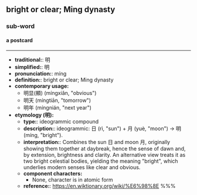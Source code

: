 ## bright or clear; Ming dynasty
### sub-word
#### a postcard
---
- **traditional:**: 明
- **simplified:**: 明
- **pronunciation:**: míng
- **definition:**: bright or clear; Ming dynasty
- **contemporary usage:**
  - 明显(顯) (míngxiǎn, "obvious")
  - 明天 (míngtiān, "tomorrow")
  - 明年 (míngnián, "next year")
- **etymology (明):**
  - **type:**: ideogrammic compound
  - **description:**: ideogrammic: 日 (rì, "sun") + 月 (yuè, "moon") → 明 (míng, "bright").
  - **interpretation:**: Combines the sun 日 and moon 月, originally showing them together at daybreak, hence the sense of dawn and, by extension, brightness and clarity. An alternative view treats it as two bright celestial bodies, yielding the meaning "bright", which underlies modern senses like clear and obvious.
  - **component characters:**
    - None, character is in atomic form
  - **reference:**: https://en.wiktionary.org/wiki/%E6%98%8E
%%%